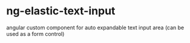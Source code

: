 # ng-elastic-text-input
angular custom component for auto expandable text input area (can be used as a form control)
